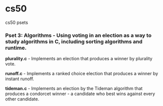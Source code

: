 # cs50
cs50 psets

### Pset 3: Algorithms - Using voting in an election as a way to study algorithms in C, including sorting algorithms and runtime.
**plurality.c** - Implements an election that produces a winner by plurality vote.

**runoff.c** - Implements a ranked choice election that produces a winner by instant runoff.

**tideman.c** - Implements an election by the Tideman algorithm that produces a condorcet winner - a candidate who best wins against every other candidate.


